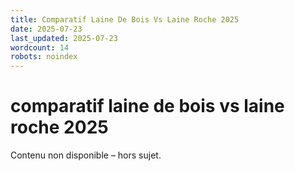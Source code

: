 ```yaml
---
title: Comparatif Laine De Bois Vs Laine Roche 2025
date: 2025-07-23
last_updated: 2025-07-23
wordcount: 14
robots: noindex
---
```


# comparatif laine de bois vs laine roche 2025

Contenu non disponible – hors sujet.